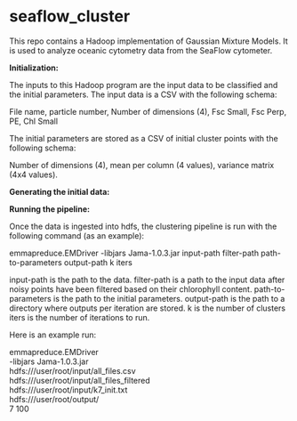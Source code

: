 # seaflow_cluster

This repo contains a Hadoop implementation of Gaussian Mixture Models. It is used to analyze oceanic cytometry
data from the SeaFlow cytometer.

<b>Initialization:</b>

The inputs to this Hadoop program are the input data to be classified and the initial parameters.
The input data is a CSV with the following schema:

File name, particle number, Number of dimensions (4), Fsc Small, Fsc Perp, PE, Chl Small

The initial parameters are stored as a CSV of initial cluster points with the following schema:

Number of dimensions (4), mean per column (4 values), variance matrix (4x4 values).

<b>Generating the initial data:</b>




<b>Running the pipeline:</b>

Once the data is ingested into hdfs, the clustering pipeline is run with the following command (as an example):

emmapreduce.EMDriver -libjars Jama-1.0.3.jar input-path filter-path path-to-parameters output-path k iters

input-path is the path to the data.
filter-path is a path to the input data after noisy points have been filtered based on their chlorophyll content.
path-to-parameters is the path to the initial parameters.
output-path is the path to a directory where outputs per iteration are stored.
k is the number of clusters
iters is the number of iterations to run.

Here is an example run:

emmapreduce.EMDriver \
    -libjars Jama-1.0.3.jar \
    hdfs:///user/root/input/all_files.csv \
    hdfs:///user/root/input/all_files_filtered \
    hdfs:///user/root/input/k7_init.txt \
    hdfs:///user/root/output/ \
    7 100


